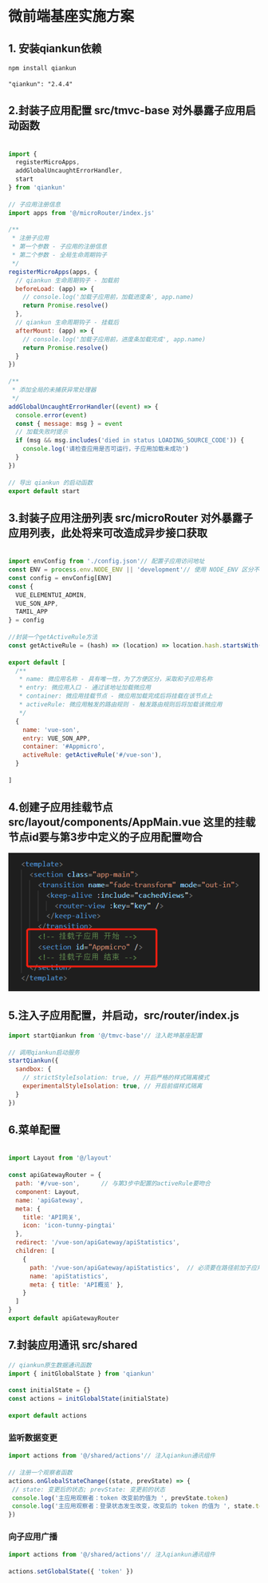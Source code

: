 

# 微前端基座实施方案

## 1. 安装qiankun依赖

```javascript
npm install qiankun
```

`"qiankun": "2.4.4"`

## 2.封装子应用配置 src/tmvc-base 对外暴露子应用启动函数

```javascript

import {
  registerMicroApps,
  addGlobalUncaughtErrorHandler,
  start
} from 'qiankun'

// 子应用注册信息
import apps from '@/microRouter/index.js'

/**
 * 注册子应用
 * 第一个参数 - 子应用的注册信息
 * 第二个参数 - 全局生命周期钩子
 */
registerMicroApps(apps, {
  // qiankun 生命周期钩子 - 加载前
  beforeLoad: (app) => {
    // console.log('加载子应用前，加载进度条', app.name)
    return Promise.resolve()
  },
  // qiankun 生命周期钩子 - 挂载后
  afterMount: (app) => {
    // console.log('加载子应用前，进度条加载完成', app.name)
    return Promise.resolve()
  }
})

/**
 * 添加全局的未捕获异常处理器
 */
addGlobalUncaughtErrorHandler((event) => {
  console.error(event)
  const { message: msg } = event
  // 加载失败时提示
  if (msg && msg.includes('died in status LOADING_SOURCE_CODE')) {
    console.log('请检查应用是否可运行，子应用加载未成功')
  }
})

// 导出 qiankun 的启动函数
export default start

```

## 3.封装子应用注册列表 src/microRouter 对外暴露子应用列表，此处将来可改造成异步接口获取

```javascript

import envConfig from './config.json'// 配置子应用访问地址
const ENV = process.env.NODE_ENV || 'development'// 使用 NODE_ENV 区分不同环境，默认值为 development
const config = envConfig[ENV]
const {
  VUE_ELEMENTUI_ADMIN,
  VUE_SON_APP,
  TAMIL_APP
} = config

//封装一个getActiveRule方法
const getActiveRule = (hash) => (location) => location.hash.startsWith(hash);

export default [
  /**
   * name: 微应用名称 - 具有唯一性，为了方便区分，采取和子应用名称
   * entry: 微应用入口 - 通过该地址加载微应用
   * container: 微应用挂载节点 - 微应用加载完成后将挂载在该节点上
   * activeRule: 微应用触发的路由规则 - 触发路由规则后将加载该微应用
   */
  {
    name: 'vue-son',
    entry: VUE_SON_APP,
    container: '#Appmicro',
    activeRule: getActiveRule('#/vue-son'),
  }

]

```

## 4.创建子应用挂载节点 src/layout/components/AppMain.vue 这里的挂载节点id要与第3步中定义的子应用配置吻合

![图片](/assets/images/16f41e75c1dc47a5.png)

## 5.注入子应用配置，并启动，src/router/index.js

```javascript
import startQiankun from '@/tmvc-base'// 注入乾坤基座配置
 
// 调用qiankun启动服务
startQiankun({
  sandbox: {
    // strictStyleIsolation: true, // 开启严格的样式隔离模式
    experimentalStyleIsolation: true, // 开启前缀样式隔离
  }
})
```

## 6.菜单配置

```javascript

import Layout from '@/layout'

const apiGatewayRouter = {
  path: '#/vue-son',      // 与第3步中配置的activeRule要吻合
  component: Layout,
  name: 'apiGateway',
  meta: {
    title: 'API网关',
    icon: 'icon-tunny-pingtai'
  },
  redirect: '/vue-son/apiGateway/apiStatistics',
  children: [
    {
      path: '/vue-son/apiGateway/apiStatistics',  // 必须要在路径前加子应用路径/vue-son/ + apiGateway/apiStatistics
      name: 'apiStatistics',
      meta: { title: 'API概览' },
    }
  ]
}
export default apiGatewayRouter

```

## 7.封装应用通讯 src/shared

```javascript
// qiankun原生数据通讯函数
import { initGlobalState } from 'qiankun'

const initialState = {}
const actions = initGlobalState(initialState)

export default actions

```

### 监听数据变更

```javascript
import actions from '@/shared/actions'// 注入qiankun通讯组件
 
// 注册一个观察者函数
actions.onGlobalStateChange((state, prevState) => {
 // state: 变更后的状态; prevState: 变更前的状态
 console.log('主应用观察者：token 改变前的值为 ', prevState.token)
 console.log('主应用观察者：登录状态发生改变，改变后的 token 的值为 ', state.token)
})
```

### 向子应用广播

```javascript
import actions from '@/shared/actions'// 注入qiankun通讯组件
 
actions.setGlobalState({ 'token' })
```
